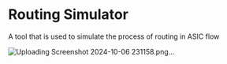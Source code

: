 # Routing Simulator
A tool that is used to simulate the process of routing in ASIC flow 

![Uploading Screenshot 2024-10-06 231158.png…]()
